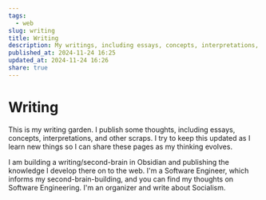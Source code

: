 ```yaml
---
tags:
  - web
slug: writing
title: Writing
description: My writings, including essays, concepts, interpretations, and other scraps.
published_at: 2024-11-24 16:25
updated_at: 2024-11-24 16:26
share: true
---
```


# Writing

This is my writing garden. I publish some thoughts, including essays, concepts, interpretations, and other scraps. I try to keep this updated as I learn new things so I can share these pages as my thinking evolves.

I am building a writing/second-brain in Obsidian and publishing the knowledge I develop there on to the web. I'm a Software Engineer, which informs my second-brain-building, and you can find my thoughts on Software Engineering. I'm an organizer and write about Socialism.

<RecentEssays />
